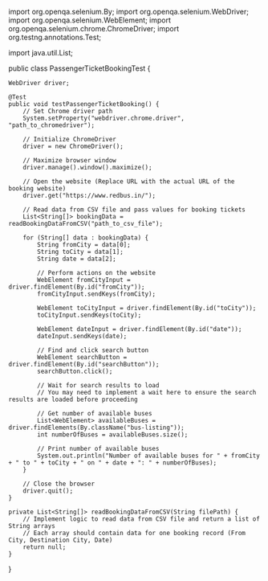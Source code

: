 import org.openqa.selenium.By;
import org.openqa.selenium.WebDriver;
import org.openqa.selenium.WebElement;
import org.openqa.selenium.chrome.ChromeDriver;
import org.testng.annotations.Test;

import java.util.List;

public class PassengerTicketBookingTest {

    WebDriver driver;

    @Test
    public void testPassengerTicketBooking() {
        // Set Chrome driver path
        System.setProperty("webdriver.chrome.driver", "path_to_chromedriver");

        // Initialize ChromeDriver
        driver = new ChromeDriver();

        // Maximize browser window
        driver.manage().window().maximize();

        // Open the website (Replace URL with the actual URL of the booking website)
        driver.get("https://www.redbus.in/");

        // Read data from CSV file and pass values for booking tickets
        List<String[]> bookingData = readBookingDataFromCSV("path_to_csv_file");

        for (String[] data : bookingData) {
            String fromCity = data[0];
            String toCity = data[1];
            String date = data[2];

            // Perform actions on the website
            WebElement fromCityInput = driver.findElement(By.id("fromCity"));
            fromCityInput.sendKeys(fromCity);

            WebElement toCityInput = driver.findElement(By.id("toCity"));
            toCityInput.sendKeys(toCity);

            WebElement dateInput = driver.findElement(By.id("date"));
            dateInput.sendKeys(date);

            // Find and click search button
            WebElement searchButton = driver.findElement(By.id("searchButton"));
            searchButton.click();

            // Wait for search results to load
            // You may need to implement a wait here to ensure the search results are loaded before proceeding

            // Get number of available buses
            List<WebElement> availableBuses = driver.findElements(By.className("bus-listing"));
            int numberOfBuses = availableBuses.size();

            // Print number of available buses
            System.out.println("Number of available buses for " + fromCity + " to " + toCity + " on " + date + ": " + numberOfBuses);
        }

        // Close the browser
        driver.quit();
    }

    private List<String[]> readBookingDataFromCSV(String filePath) {
        // Implement logic to read data from CSV file and return a list of String arrays
        // Each array should contain data for one booking record (From City, Destination City, Date)
        return null;
    }
}
